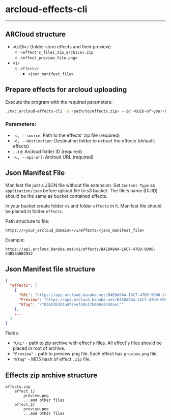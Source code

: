 # arcloud-effects-cli

---

## ARCloud structure

- `<UUID>/` (folder store effects and their preview)
    - `<effect's_files_zip_archive>.zip`
    - `<effect_preview_file.png>`
- `v1/`
    - `effects/`
        - `<json_manifest_file>`

## Prepare effects for arcloud uploading

Execute the program with the required parameters:

```bash
./mac_arcloud-effects-cli -s <path/to/effects.zip> --id <UUID-of-your-bucket-with-effects> --api-url <your_arcloud_domain>
```

### Parameters:

- `-s, --source`: Path to the effects' zip file (required)
- `-d, --destination`: Destination folder to extract the effects (default: effects)
- `--id`: Arcloud folder ID (required)
- `-u, --api-url`: Arcloud URL (required)

## Json Manifest File

Manifest file just a JSON file without file extension. Set `Content-Type` as `application/json` before upload file to s3
bucket. The file's name (UUID) should be the same as bucket contained effects.

In your bucket create folder `v1` and folder `effects` in it. Manifest file should be placed in folder `effects`.

Path structure to file:
```
https://<your_arcloud_domain>/v1/effects/<json_manifest_file>
```

Example:
```
https://api.arcloud.banuba.net/v1/effects/B4E0A9AA-16C7-47DD-9D00-24B5536B2932
```

## Json Manifest file structure

```json
{
  "effects": [
    {
      "URL": "https://api.arcloud.banuba.net/B4E0A9AA-16C7-47DD-9D00-24B553/2_5D_HeadphoneMusic.zip",
      "Preview": "https://api.arcloud.banuba.net/B4E0A9AA-16C7-47DD-9D00-24B553/2_5D_HeadphoneMusic.png",
      "ETag": "\"03623b391ad77eefd9a17b608c64ddae\""
    },
    ...
  ]
}
```

Fields:

- `"URL"` - path to zip archive with effect's files. All effect's files should be placed in root of archive.
- `"Preview"` - path to preview png file. Each effect has `preview.png` file.
- `"ETag"` - MD5 hash of effect `.zip` file.

## Effects zip archive structure

```
effects.zip
    effect_1/
        preview.png
        ...and other files
    effect_2/
        preview.png
        ...and other files 
```
